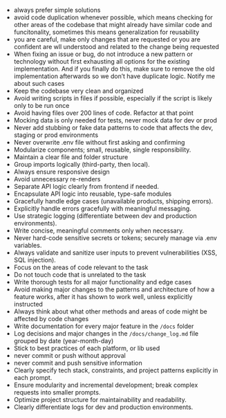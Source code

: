 
- always prefer simple solutions
- avoid code duplication whenever possible, which means checking for other areas of the codebase that might already have similar code and funcitonality, sometimes this means generalization for reusability
- you are careful, make only changes that are requested or you are confident are wll understood and related to the change being requested
- When fixing an issue or bug, do not introduce a new pattern or technology without first exhausting all options for the existing implementation. And if you finally do this, make sure to remove the old implementation afterwards so we don’t have duplicate logic. Notify me about such cases
- Keep the codebase very clean and organized
- Avoid writing scripts in files if possible, especially if the script is likely only to be run once
- Avoid having files over 200 lines of code. Refactor at that point
- Mocking data is only needed for tests, never mock data for dev or prod
- Never add stubbing or fake data patterns to code that affects the dev, staging or prod environments
- Never overwrite .env file without first asking and confirming
- Modularize components; small, reusable, single responsibility.
- Maintain a clear file and folder structure
- Group imports logically (third-party, then local).
- Always ensure responsive design
- Avoid unnecessary re-renders
- Separate API logic clearly from frontend if needed.
- Encapsulate API logic into reusable, type-safe modules
- Gracefully handle edge cases (unavailable products, shipping errors).
- Explicitly handle errors gracefully with meaningful messaging.
- Use strategic logging (differentiate between dev and production environments).
- Write concise, meaningful comments only when necessary.
- Never hard-code sensitive secrets or tokens; securely manage via .env variables.
- Always validate and sanitize user inputs to prevent vulnerabilities (XSS, SQL injection).
- Focus on the areas of code relevant to the task
- Do not touch code that is unrelated to the task
- Write thorough tests for all major functionality and edge cases
- Avoid making major changes to the patterns and architecture of how a feature works, after it has shown to work well, unless explicitly instructed
- Always think about what other methods and areas of code might be affected by code changes
- Write documentation for every major feature in the `/docs` folder
- Log decisions and major changes in the `/docs/change_log.md` file grouped by date (year-month-day)
- Stick to best practices of each platform, or lib used
- never commit or push without approval
- never commit and push sensitive information
- Clearly specify tech stack, constraints, and project patterns explicitly in each prompt.
- Ensure modularity and incremental development; break complex requests into smaller prompts.
- Optimize project structure for maintainability and readability.
- Clearly differentiate logs for dev and production environments.

